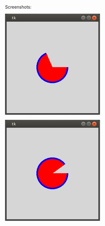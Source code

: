 
Screenshots: 

![#1](screenshots/screen-1.png?raw=true) 

![#2](screenshots/screen-2.png?raw=true) 
